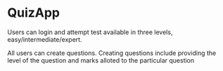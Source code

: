 # QuizApp
Users can login and attempt test available in three levels, easy/intermediate/expert.

All users can create questions.
Creating questions include providing the level of the question and marks alloted to the particular question

